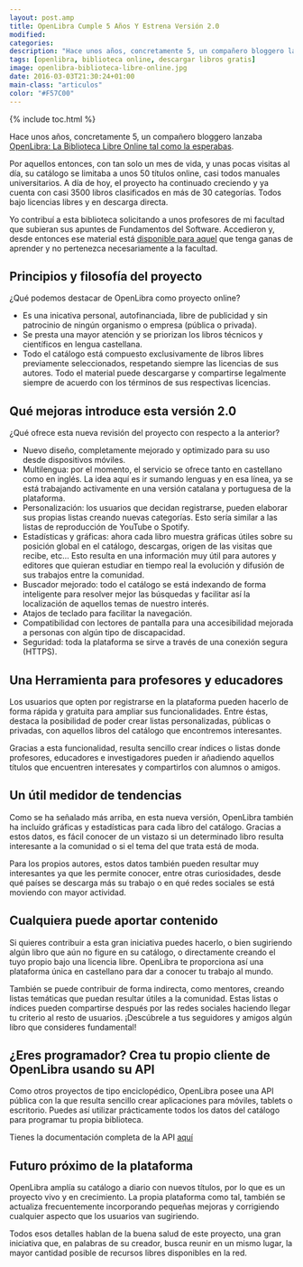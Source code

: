 ```yaml
---
layout: post.amp
title: OpenLibra Cumple 5 Años Y Estrena Versión 2.0
modified:
categories:
description: "Hace unos años, concretamente 5, un compañero bloggero lanzaba OpenLibra: La Biblioteca Libre Online tal como la esperabas"
tags: [openlibra, biblioteca online, descargar libros gratis]
image: openlibra-biblioteca-libre-online.jpg
date: 2016-03-03T21:30:24+01:00
main-class: "articulos"
color: "#F57C00"
---
```


{% include toc.html %}

<figure>
<a href="/assets/img/openlibra-biblioteca-libre-online.jpg"><amp-img on="tap:lightbox1" role="button" tabindex="0" layout="responsive" src="/assets/img/openlibra-biblioteca-libre-online.jpg" title="{{ page.title }}" alt="{{ page.title }}" width="600px" height="84px" /></a>
</figure>

Hace unos años, concretamente 5, un compañero bloggero lanzaba [OpenLibra: La Biblioteca Libre Online tal como la esperabas](/openlibra-la-biblioteca-libre-online/ "OpenLibra: La Biblioteca Libre Online tal como la esperabas").

Por aquellos entonces, con tan solo un mes de vida, y unas pocas visitas al día, su catálogo se limitaba a unos 50 títulos online, casi todos manuales universitarios. A día de hoy, el proyecto ha continuado creciendo y ya cuenta con casi 3500 libros clasificados en más de 30 categorías. Todos bajo licencias libres y en descarga directa.

<!--ad-->

Yo contribuí a esta biblioteca solicitando a unos profesores de mi facultad que subieran sus apuntes de Fundamentos del Software. Accedieron y, desde entonces ese material está [disponible para aquel](https://openlibra.com/es/book/practicas-de-fundamentos-de-software) que tenga ganas de aprender y no pertenezca necesariamente a la facultad.

## Principios y filosofía del proyecto
¿Qué podemos destacar de OpenLibra como proyecto online?

- Es una inicativa personal, autofinanciada, libre de publicidad y sin patrocinio de ningún organismo o empresa (pública o privada).
- Se presta una mayor atención y se priorizan los libros técnicos y científicos en lengua castellana.
- Todo el catálogo está compuesto exclusivamente de libros libres previamente seleccionados, respetando siempre las licencias de sus autores. Todo el material puede descargarse y compartirse legalmente siempre de acuerdo con los términos de sus respectivas licencias.

## Qué mejoras introduce esta versión 2.0
¿Qué ofrece esta nueva revisión del proyecto con respecto a la anterior?

- Nuevo diseño, completamente mejorado y optimizado para su uso desde dispositivos móviles.
- Multilengua: por el momento, el servicio se ofrece tanto en castellano como en inglés. La idea aquí es ir sumando lenguas y en esa línea, ya se está trabajando activamente en una versión catalana y portuguesa de la plataforma.
- Personalización: los usuarios que decidan registrarse, pueden elaborar sus propias listas creando nuevas categorías. Esto sería similar a las listas de reproducción de YouTube o Spotify.
- Estadísticas y gráficas: ahora cada libro muestra gráficas útiles sobre su posición global en el catálogo, descargas, origen de las visitas que recibe, etc... Esto resulta en una información muy útil para autores y editores que quieran estudiar en tiempo real la evolución y difusión de sus trabajos entre la comunidad.
- Buscador mejorado: todo el catálogo se está indexando de forma inteligente para resolver mejor las búsquedas y facilitar así la localización de aquellos temas de nuestro interés.
- Atajos de teclado para facilitar la navegación.
- Compatibilidad con lectores de pantalla para una accesibilidad mejorada a personas con algún tipo de discapacidad.
- Seguridad: toda la plataforma se sirve a través de una conexión segura (HTTPS).

## Una Herramienta para profesores y educadores
Los usuarios que opten por registrarse en la plataforma pueden hacerlo de forma rápida y gratuita para ampliar sus funcionalidades. Entre éstas, destaca la posibilidad de poder crear listas personalizadas, públicas o privadas, con aquellos libros del catálogo que encontremos interesantes.

Gracias a esta funcionalidad, resulta sencillo crear índices o listas donde profesores, educadores e investigadores pueden ir añadiendo aquellos títulos que encuentren interesates y compartirlos con alumnos o amigos.

## Un útil medidor de tendencias
Como se ha señalado más arriba, en esta nueva versión, OpenLibra también ha incluído gráficas y estadísticas para cada libro del catálogo. Gracias a estos datos, es fácil conocer de un vistazo si un determinado libro resulta interesante a la comunidad o si el tema del que trata está de moda.

Para los propios autores, estos datos también pueden resultar muy interesantes ya que les permite conocer, entre otras curiosidades, desde qué países se descarga más su trabajo o en qué redes sociales se está moviendo con mayor actividad.

## Cualquiera puede aportar contenido
Si quieres contribuir a esta gran iniciativa puedes hacerlo, o bien sugiriendo algún libro que aún no figure en su catálogo, o directamente creando el tuyo propio bajo una licencia libre. OpenLibra te proporciona así una plataforma única en castellano para dar a conocer tu trabajo al mundo.

También se puede contribuir de forma indirecta, como mentores, creando listas temáticas que puedan resultar útiles a la comunidad. Estas listas o índices pueden compartirse después por las redes sociales haciendo llegar tu criterio al resto de usuarios. ¡Descúbrele a tus seguidores y amigos algún libro que consideres fundamental!

## ¿Eres programador? Crea tu propio cliente de OpenLibra usando su API
Como otros proyectos de tipo enciclopédico, OpenLibra posee una API pública con la que resulta sencillo crear aplicaciones para móviles, tablets o escritorio. Puedes así utilizar prácticamente todos los datos del catálogo para programar tu propia biblioteca.

Tienes la documentación completa de la API [aquí](https://openlibra.com/es/page/public-api)

## Futuro próximo de la plataforma
OpenLibra amplía su catálogo a diario con nuevos títulos, por lo que es un proyecto vivo y en crecimiento. La propia plataforma como tal, también se actualiza frecuentemente incorporando pequeñas mejoras y corrigiendo cualquier aspecto que los usuarios van sugiriendo.

Todos esos detalles hablan de la buena salud de este proyecto, una gran iniciativa que, en palabras de su creador, busca reunir en un mismo lugar, la mayor cantidad posible de recursos libres disponibles en la red.
